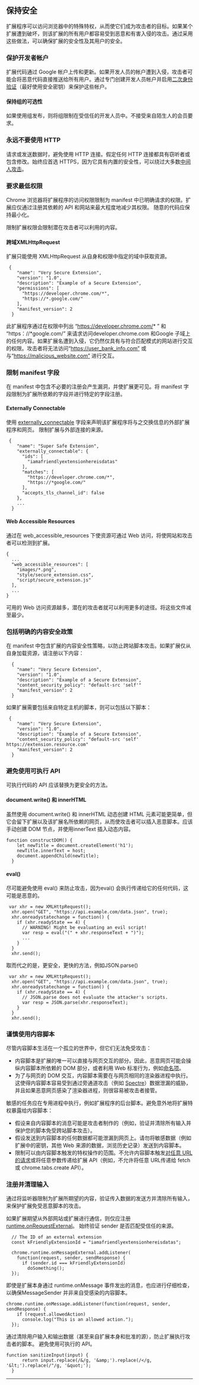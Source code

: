## 保持安全

扩展程序可以访问浏览器中的特殊特权，从而使它们成为攻击者的目标。如果某个扩展遭到破坏，则该扩展的所有用户都容易受到恶意和有害入侵的攻击。通过采用这些做法，可以确保扩展的安全性及其用户的安全。

### 保护开发者帐户

扩展代码通过 Google 帐户上传和更新。如果开发人员的帐户遭到入侵，攻击者可能会将恶意代码直接推送给所有用户。通过专门创建开发人员帐户并启用[二次身份验证](https://support.google.com/accounts/answer/185839?hl=en)（最好使用安全密钥）来保护这些帐户。

#### 保持组的可选性

如果使用组发布，则将组限制在受信任的开发人员中。不接受来自陌生人的会员要求。

### 永远不要使用 HTTP

请求或发送数据时，避免使用 HTTP 连接。假定任何 HTTP 连接都具有窃听者或包含修改。始终应首选 HTTPS，因为它具有内置的安全性，可以绕过大多数[中间人攻击](https://www.owasp.org/index.php/Man-in-the-middle_attack)。


### 要求最低权限

Chrome 浏览器将扩展程序的访问权限限制为 manifest 中已明确请求的权限。扩展应仅通过注册其依赖的 API 和网站来最大程度地减少其权限。 随意的代码应保持最小化。

限制扩展权限会限制潜在攻击者可以利用的内容。

#### 跨域XMLHttpRequest

扩展只能使用 XMLHttpRequest 从自身和权限中指定的域中获取资源。

```
 {
    "name": "Very Secure Extension",
    "version": "1.0",
    "description": "Example of a Secure Extension",
    "permissions": [
      "https://developer.chrome.com/*",
      "https://*.google.com/"
    ],
    "manifest_version": 2
  }
```

此扩展程序通过在权限中列出 “https://developer.chrome.com/* ” 和 “https：//*google.com/” 来请求访问developer.chrome.com 和Google 子域上的任何内容。如果扩展名遭到入侵，它仍然仅具有与符合匹配模式的网站进行交互的权限。攻击者将无法访问“https://user_bank_info.com” 或与“https://malicious_website.com” 进行交互。

### 限制 manifest 字段

在 manifest 中包含不必要的注册会产生漏洞，并使扩展更可见。将 manifest 字段限制为扩展所依赖的字段并进行特定的字段注册。

#### Externally Connectable

使用 [externally_connectable](https://developer.chrome.com/manifest/externally_connectable) 字段来声明该扩展程序将与之交换信息的外部扩展程序和网页。 限制扩展与外部连接的来源。

```
 {
    "name": "Super Safe Extension",
    "externally_connectable": {
      "ids": [
        "iamafriendlyextensionhereisdatas"
      ],
      "matches": [
        "https://developer.chrome.com/*",
        "https://*google.com/"
      ],
      "accepts_tls_channel_id": false
    },
    ...
  }
```

#### Web Accessible Resources

通过在 web_accessible_resources 下使资源可通过 Web 访问，将使网站和攻击者可以检测到扩展。

```
{
  ...
  "web_accessible_resources": [
    "images/*.png",
    "style/secure_extension.css",
    "script/secure_extension.js"
  ],
  ...
}
```

可用的 Web 访问资源越多，潜在的攻击者就可以利用更多的途径。将这些文件减至最少。

### 包括明确的内容安全政策

在 manifest 中包含扩展的内容安全性策略，以防止跨站脚本攻击。如果扩展仅从自身加载资源，请注册以下内容：

```
  {
    "name": "Very Secure Extension",
    "version": "1.0",
    "description": "Example of a Secure Extension",
    "content_security_policy": "default-src 'self'"
    "manifest_version": 2
  }

```

如果扩展需要包括来自特定主机的脚本，则可以包括以下脚本：

```
 {
    "name": "Very Secure Extension",
    "version": "1.0",
    "description": "Example of a Secure Extension",
    "content_security_policy": "default-src 'self' https://extension.resource.com"
    "manifest_version": 2
  }
```

### 避免使用可执行 API

可执行代码的 API 应该替换为更安全的方法。

#### document.write() 和 innerHTML

虽然使用 document.write() 和 innerHTML 动态创建 HTML 元素可能更简单，但它会留下扩展以及该扩展名所依赖的网页，从而使攻击者可以插入恶意脚本。应该手动创建 DOM 节点，并使用innerText 插入动态内容。

```
function constructDOM() {
    let newTitle = document.createElement('h1');
    newTitle.innerText = host;
    document.appendChild(newTitle);
  }
```

#### eval()

尽可能避免使用 eval() 来防止攻击，因为eval() 会执行传递给它的任何代码，这可能是恶意的。

```
 var xhr = new XMLHttpRequest();
  xhr.open("GET", "https://api.example.com/data.json", true);
  xhr.onreadystatechange = function() {
    if (xhr.readyState == 4) {
      // WARNING! Might be evaluating an evil script!
      var resp = eval("(" + xhr.responseText + ")");
      ...
    }
  }
  xhr.send();
```

取而代之的是，更安全，更快的方法，例如JSON.parse()

```
 var xhr = new XMLHttpRequest();
  xhr.open("GET", "https://api.example.com/data.json", true);
  xhr.onreadystatechange = function() {
    if (xhr.readyState == 4) {
      // JSON.parse does not evaluate the attacker's scripts.
      var resp = JSON.parse(xhr.responseText);
    }
  }
  xhr.send();
```

### 谨慎使用内容脚本

尽管内容脚本生活在一个孤立的世界中，但它们无法免受攻击：

* 内容脚本是扩展的唯一可以直接与网页交互的部分。因此，恶意网页可能会操纵内容脚本所依赖的 DOM 部分，或者利用 Web 标准行为，例如[命名项](https://html.spec.whatwg.org/#dom-window-nameditem)。
* 为了与网页的 DOM 交互，内容脚本需要在与网页相同的渲染器进程中执行。这使得内容脚本容易受到通过旁通道攻击（例如 [Spectre](https://spectreattack.com/)）数据泄漏的威胁，并且如果恶意网页感染了渲染器进程，则很容易被攻击者接管。

敏感的任务应在专用进程中执行，例如扩展程序的后台脚本。避免意外地将扩展特权暴露给内容脚本：

* 假设来自内容脚本的消息可能是攻击者制作的（例如，验证并清除所有输入并保护您的脚本免受跨站脚本攻击）。
* 假设发送到内容脚本的任何数据都可能泄漏到网页上。请勿将敏感数据（例如扩展中的密钥，其他 Web 来源的数据，浏览历史记录）发送到内容脚本。
* 限制可以由内容脚本触发的特权操作的范围。不允许内容脚本触发[对任意 URL 的请求](https://developer.chrome.com/xhr#xhr-vs-content-scripts)或将任意参数传递给扩展 API（例如，不允许将任意 URL传递给 fetch 或 chrome.tabs.create API）。


### 注册并清理输入

通过将监听器限制为扩展所期望的内容，验证传入数据的发送方并清除所有输入，来保护扩展免受恶意脚本的攻击。

如果扩展期望从外部网站或扩展进行通信，则仅应注册 [runtime.onRequestExternal](https://developer.chrome.com/runtime#event-onMessageExternal)。 始终验证 sender 是否匹配受信任的来源。

```
  // The ID of an external extension
  const kFriendlyExtensionId = "iamafriendlyextensionhereisdatas";

  chrome.runtime.onMessageExternal.addListener(
    function(request, sender, sendResponse) {
      if (sender.id === kFriendlyExtensionId)
        doSomething();
  });
```

即使是扩展本身通过 runtime.onMessage 事件发出的消息，也应进行仔细检查，以确保MessageSender 并非来自受感染的内容脚本。

```
chrome.runtime.onMessage.addListener(function(request, sender, sendResponse) {
    if (request.allowedAction)
      console.log("This is an allowed action.");
  });
```

通过清除用户输入和输出数据（甚至来自扩展本身和批准的源），防止扩展执行攻击者的脚本。 避免使用可执行的 API。

```
function sanitizeInput(input) {
      return input.replace(/&/g, '&amp;').replace(/</g, '&lt;').replace(/"/g, '&quot;');
  }
```

-------





